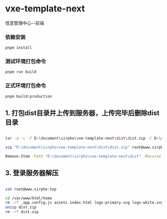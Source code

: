 # vxe-template-next

信息管理中心--前端

### 依赖安装

```bash
pnpm install
```

### 测试环境打包命令

```bash
pnpm run build
```

### 正式环境打包命令

```bash
pnpm build:production
```

## 1. 打包dist目录并上传到服务器，上传完毕后删除dist目录

```bash

tar -a -c -f D:\document\sirpho\vxe-template-next\dist\dist.zip -C D:\document\sirpho\vxe-template-next\dist .

scp "D:\document\sirpho\vxe-template-next\dist\dist.zip" root@www.sirpho.top:/var/www/html/home

Remove-Item -Path "D:\document\sirpho\vxe-template-next\dist" -Recurse -Force

```

## 3. 登录服务器解压

```bash

ssh root@www.sirpho.top

cd /var/www/html/home
rm -rf _app.config.js assets index.html logo-primary.svg logo-white.svg resource scripts
unzip dist.zip
rm -rf dist.zip
```
